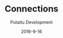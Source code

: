 ---
title: Connections
sections:
    -
        template: banner
        includeGrandchildren: false
        image: 50d05eee9088c589bfd5a5a3a3043c0ebcc4972b
        text: "# Connections  \n\nThe real MVPs of HashBrown content creation"
        theme: dark
    -
        template: richTextSection
        includeGrandchildren: false
        text: "## Purpose  \n\nThe idea behind connections is that they facilitate communications between the CMS and your websites, or any other endpoint you might have. This might seem a bit strange, if you're used to the website and the CMS being one and the same thing, but this means that you can publish the same content to many different sites at once, or use free hosting services like [GitHub Pages](http://pages.github.com), which this website is actually hosted on."
    -
        template: richTextSection
        includeGrandchildren: false
        text: "## Publishing  \n\nWhen a user clicks \"save & publish\" after editing a [Content](/docs/content/) node, it is saved in the HashBrown backend, but then the Connections assigned to this [Content](/docs/content/) take over. Depending on which type of Connection it is, it will convert the authored content to a format readable by the destination and send it there. Thus separating the tasks of authoring and displaying content completely from one another."
    -
        template: richTextSection
        includeGrandchildren: false
        text: "## Providers  \n\nConnections can be marked as providers of certain resources.\n\n### Template provider  \n\nAn example is that you have a remote website linked through a Connection. The website knows how to render your [Content](/docs/content/), but HashBrown doesn't. It is only interested in the structure of your [Content](/docs/content/), not how it is presented to the viewer. If you set up a Connection as a [Template](/docs/templates/) provider, the remote website will tell HashBrown about the available [Templates](/docs/templates/) used for rendering, so they can be selected by a content author through a dropdown menu.\n\n### Media provider\n\nHashBrown doesn't have a place for your [Media](/docs/media/) files, such as images, video or pdfs, either. Another provider is needed for that. The Connection acting as this provider could be the same website that provides your [Templates](/docs/templates/), but it could also be a third party service, like an Amazon S3 bucket."
meta:
    id: 4ba7a437061935c3b7b5e47c4ef70bf55599c907
    parentId: 1d72ac4a3c7e348ef20717698eb87b82976bca36
    language: en
date: '2016-9-16'
author: 'Putaitu Development'
permalink: /docs/connections/
layout: sectionPage
---